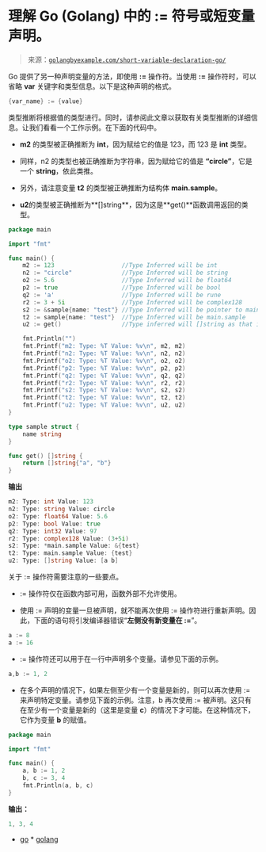 <!--yml

类别：未分类

日期：2024-10-13 06:21:31

-->

# 理解 Go (Golang) 中的 := 符号或短变量声明。

> 来源：[`golangbyexample.com/short-variable-declaration-go/`](https://golangbyexample.com/short-variable-declaration-go/)

Go 提供了另一种声明变量的方法，即使用 **:=** 操作符。当使用 **:=** 操作符时，可以省略 **var** 关键字和类型信息。以下是这种声明的格式。

```go
{var_name} := {value}
```

类型推断将根据值的类型进行。同时，请参阅此文章以获取有关类型推断的详细信息。让我们看看一个工作示例。在下面的代码中。

+   **m2** 的类型被正确推断为 **int**，因为赋给它的值是 123，而 123 是 **int** 类型。

+   同样，n2 的类型也被正确推断为字符串，因为赋给它的值是 **“circle”**，它是一个 **string**，依此类推。

+   另外，请注意变量 **t2** 的类型被正确推断为结构体 **main.sample**。

+   **u2**的类型被正确推断为**[]string**，因为这是**get()**函数调用返回的类型。

```go
package main

import "fmt"

func main() {
    m2 := 123                   //Type Inferred will be int
    n2 := "circle"              //Type Inferred will be string
    o2 := 5.6                   //Type Inferred will be float64
    p2 := true                  //Type Inferred will be bool
    q2 := 'a'                   //Type Inferred will be rune
    r2 := 3 + 5i                //Type Inferred will be complex128
    s2 := &sample{name: "test"} //Type Inferred will be pointer to main.sample
    t2 := sample{name: "test"}  //Type Inferred will be main.sample
    u2 := get()                 //Type inferred will []string as that is the return value of function get()

    fmt.Println("")
    fmt.Printf("m2: Type: %T Value: %v\n", m2, m2)
    fmt.Printf("n2: Type: %T Value: %v\n", n2, n2)
    fmt.Printf("o2: Type: %T Value: %v\n", o2, o2)
    fmt.Printf("p2: Type: %T Value: %v\n", p2, p2)
    fmt.Printf("q2: Type: %T Value: %v\n", q2, q2)
    fmt.Printf("r2: Type: %T Value: %v\n", r2, r2)
    fmt.Printf("s2: Type: %T Value: %v\n", s2, s2)
    fmt.Printf("t2: Type: %T Value: %v\n", t2, t2)
    fmt.Printf("u2: Type: %T Value: %v\n", u2, u2)
}

type sample struct {
    name string
}

func get() []string {
    return []string{"a", "b"}
}
```

**输出**

```go
m2: Type: int Value: 123
n2: Type: string Value: circle
o2: Type: float64 Value: 5.6
p2: Type: bool Value: true
q2: Type: int32 Value: 97
r2: Type: complex128 Value: (3+5i)
s2: Type: *main.sample Value: &{test}
t2: Type: main.sample Value: {test}
u2: Type: []string Value: [a b]
```

关于 := 操作符需要注意的一些要点。

+   := 操作符仅在函数内部可用，函数外部不允许使用。

+   使用 := 声明的变量一旦被声明，就不能再次使用 := 操作符进行重新声明。因此，下面的语句将引发编译器错误“**左侧没有新变量在 :=**”。

```go
a := 8
a := 16
```

+   := 操作符还可以用于在一行中声明多个变量。请参见下面的示例。

```go
a,b := 1, 2
```

+   在多个声明的情况下，如果左侧至少有一个变量是新的，则可以再次使用 := 来声明特定变量。请参见下面的示例。注意，b 再次使用 := 被声明。这只有在至少有一个变量是新的（这里是变量 **c**）的情况下才可能。在这种情况下，它作为变量 **b** 的赋值。

```go
package main

import "fmt"

func main() {
    a, b := 1, 2
    b, c := 3, 4
    fmt.Println(a, b, c)
}
```

**输出：**

```go
1, 3, 4
```

+   [go](https://golangbyexample.com/tag/go/) *   [golang](https://golangbyexample.com/tag/golang/)
